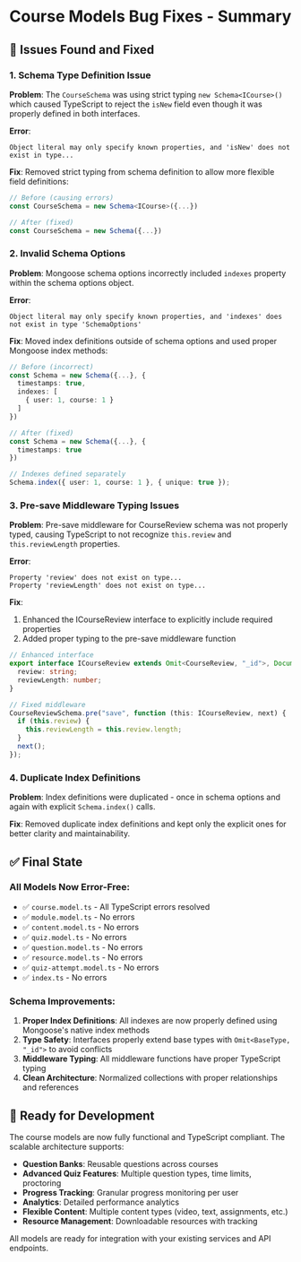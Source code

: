# Course Models Bug Fixes - Summary

## 🐛 Issues Found and Fixed

### 1. **Schema Type Definition Issue**
**Problem**: The `CourseSchema` was using strict typing `new Schema<ICourse>()` which caused TypeScript to reject the `isNew` field even though it was properly defined in both interfaces.

**Error**: 
```
Object literal may only specify known properties, and 'isNew' does not exist in type...
```

**Fix**: Removed strict typing from schema definition to allow more flexible field definitions:
```typescript
// Before (causing errors)
const CourseSchema = new Schema<ICourse>({...})

// After (fixed)
const CourseSchema = new Schema({...})
```

### 2. **Invalid Schema Options**
**Problem**: Mongoose schema options incorrectly included `indexes` property within the schema options object.

**Error**:
```
Object literal may only specify known properties, and 'indexes' does not exist in type 'SchemaOptions'
```

**Fix**: Moved index definitions outside of schema options and used proper Mongoose index methods:
```typescript
// Before (incorrect)
const Schema = new Schema({...}, {
  timestamps: true,
  indexes: [
    { user: 1, course: 1 }
  ]
})

// After (fixed)
const Schema = new Schema({...}, {
  timestamps: true
})

// Indexes defined separately
Schema.index({ user: 1, course: 1 }, { unique: true });
```

### 3. **Pre-save Middleware Typing Issues**
**Problem**: Pre-save middleware for CourseReview schema was not properly typed, causing TypeScript to not recognize `this.review` and `this.reviewLength` properties.

**Error**:
```
Property 'review' does not exist on type...
Property 'reviewLength' does not exist on type...
```

**Fix**: 
1. Enhanced the ICourseReview interface to explicitly include required properties
2. Added proper typing to the pre-save middleware function

```typescript
// Enhanced interface
export interface ICourseReview extends Omit<CourseReview, "_id">, Document {
  review: string;
  reviewLength: number;
}

// Fixed middleware
CourseReviewSchema.pre("save", function (this: ICourseReview, next) {
  if (this.review) {
    this.reviewLength = this.review.length;
  }
  next();
});
```

### 4. **Duplicate Index Definitions**
**Problem**: Index definitions were duplicated - once in schema options and again with explicit `Schema.index()` calls.

**Fix**: Removed duplicate index definitions and kept only the explicit ones for better clarity and maintainability.

## ✅ Final State

### All Models Now Error-Free:
- ✅ `course.model.ts` - All TypeScript errors resolved
- ✅ `module.model.ts` - No errors
- ✅ `content.model.ts` - No errors  
- ✅ `quiz.model.ts` - No errors
- ✅ `question.model.ts` - No errors
- ✅ `resource.model.ts` - No errors
- ✅ `quiz-attempt.model.ts` - No errors
- ✅ `index.ts` - No errors

### Schema Improvements:
1. **Proper Index Definitions**: All indexes are now properly defined using Mongoose's native index methods
2. **Type Safety**: Interfaces properly extend base types with `Omit<BaseType, "_id">` to avoid conflicts
3. **Middleware Typing**: All middleware functions have proper TypeScript typing
4. **Clean Architecture**: Normalized collections with proper relationships and references

## 🚀 Ready for Development

The course models are now fully functional and TypeScript compliant. The scalable architecture supports:

- **Question Banks**: Reusable questions across courses
- **Advanced Quiz Features**: Multiple question types, time limits, proctoring
- **Progress Tracking**: Granular progress monitoring per user
- **Analytics**: Detailed performance analytics
- **Flexible Content**: Multiple content types (video, text, assignments, etc.)
- **Resource Management**: Downloadable resources with tracking

All models are ready for integration with your existing services and API endpoints.
